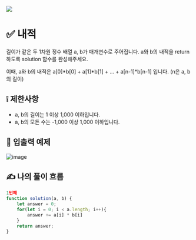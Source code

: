 ![](https://images.velog.io/images/make_w/post/469b5532-e056-4770-b04b-e9eaecf10fe4/js%E1%84%8B%E1%85%B5%E1%84%86%E1%85%B5%E1%84%8C%E1%85%B5.png)
# ✅ 내적
길이가 같은 두 1차원 정수 배열 a, b가 매개변수로 주어집니다. a와 b의 내적을 return 하도록 solution 함수를 완성해주세요.

이때, a와 b의 내적은 a[0]*b[0] + a[1]*b[1] + ... + a[n-1]*b[n-1] 입니다. (n은 a, b의 길이)

## ❕ 제한사항
- a, b의 길이는 1 이상 1,000 이하입니다.
- a, b의 모든 수는 -1,000 이상 1,000 이하입니다.


## 📢 입출력 예제
![image](https://user-images.githubusercontent.com/97653052/157870022-d20ca0af-da0f-48c4-8e26-26b7fa5eb7ed.png)

## ✍ 나의 풀이 흐름

```javascript
1번째
function solution(a, b) {
    let answer = 0;
    for(let i = 0; i < a.length; i++){
        answer += a[i] * b[i]
    } 
    return answer;
}
```
